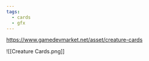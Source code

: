 ```yaml
---
tags:
  - cards
  - gfx
---
```

https://www.gamedevmarket.net/asset/creature-cards

![[Creature Cards.png]]